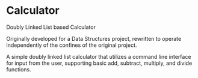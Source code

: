 # Calculator
Doubly Linked List based Calculator

Originally developed for a Data Structures project, rewritten to operate independently of the confines of the original project.

A simple doubly linked list calculator that utilizes a command line interface for input from the user, supporting basic add, subtract, multiply, and divide functions.
